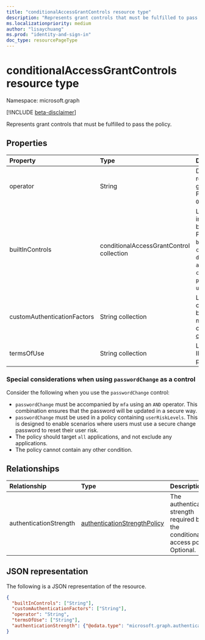```yaml
---
title: "conditionalAccessGrantControls resource type"
description: "Represents grant controls that must be fulfilled to pass the policy."
ms.localizationpriority: medium
author: "lisaychuang"
ms.prod: "identity-and-sign-in"
doc_type: resourcePageType
---
```


# conditionalAccessGrantControls resource type

Namespace: microsoft.graph

[!INCLUDE [beta-disclaimer](../../includes/beta-disclaimer.md)]

Represents grant controls that must be fulfilled to pass the policy.

## Properties

| Property | Type | Description |
|:-------- |:---- |:----------- |
| operator | String | Defines the relationship of the grant controls. Possible values: `AND`, `OR`. |
| builtInControls | conditionalAccessGrantControl collection | List of values of built-in controls required by the policy. Possible values: `block`, `mfa`, `compliantDevice`, `domainJoinedDevice`, `approvedApplication`, `compliantApplication`, `passwordChange`, `unknownFutureValue`. |
| customAuthenticationFactors | String collection | List of custom controls IDs required by the policy. To learn more about custom control, see [Custom controls (preview)](/azure/active-directory/conditional-access/controls#custom-controls-preview). |
| termsOfUse | String collection | List of [terms of use](agreement.md) IDs required by the policy. |

### Special considerations when using `passwordChange` as a control

Consider the following when you use the `passwordChange` control:

- `passwordChange` must be accompanied by `mfa` using an `AND` operator. This combination ensures that the password will be updated in a secure way.
- `passwordChange` must be used in a policy containing `userRiskLevels`. This is designed to enable scenarios where users must use a secure change password to reset their user risk.
- The policy should target `all` applications, and not exclude any applications.
- The policy cannot contain any other condition.

## Relationships

|Relationship|Type|Description|
|:---|:---|:---|
| authenticationStrength | [authenticationStrengthPolicy](authenticationstrengthpolicy.md) | The authentication strength required by the conditional access policy. Optional.|

## JSON representation

The following is a JSON representation of the resource.

<!-- {
  "blockType": "resource",
  "optionalProperties": [
    "operator",
    "builtInControls",
    "customAuthenticationFactors",
    "termsOfUse",
    "authenticationStrength"
  ],
  "@odata.type": "microsoft.graph.conditionalAccessGrantControls",
  "baseType": null
}-->

```json
{
  "builtInControls": ["String"],
  "customAuthenticationFactors": ["String"],
  "operator": "String",
  "termsOfUse": ["String"],
  "authenticationStrength": {"@odata.type": "microsoft.graph.authenticationStrengthPolicy"}
}
```

<!-- uuid: 16cd6b66-4b1a-43a1-adaf-3a886856ed98
2019-02-04 14:57:30 UTC -->
<!-- {
  "type": "#page.annotation",
  "description": "conditionalAccessGrantControls resource",
  "keywords": "",
  "section": "documentation",
  "tocPath": ""
}-->


